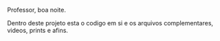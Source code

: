 Professor, boa noite.

Dentro deste projeto esta o codigo em si e os arquivos complementares, videos, prints e afins.



